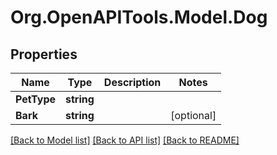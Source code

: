 # Org.OpenAPITools.Model.Dog
## Properties

Name | Type | Description | Notes
------------ | ------------- | ------------- | -------------
**PetType** | **string** |  | 
**Bark** | **string** |  | [optional] 

[[Back to Model list]](../README.md#documentation-for-models) [[Back to API list]](../README.md#documentation-for-api-endpoints) [[Back to README]](../README.md)

